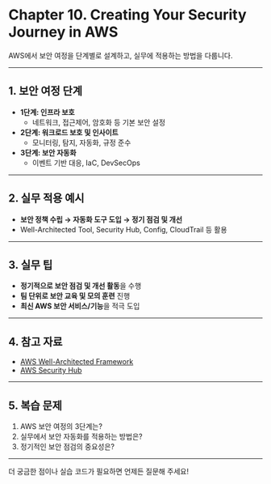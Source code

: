 # Chapter 10. Creating Your Security Journey in AWS

AWS에서 보안 여정을 단계별로 설계하고, 실무에 적용하는 방법을 다룹니다.

---

## 1. 보안 여정 단계

- **1단계: 인프라 보호**  
  - 네트워크, 접근제어, 암호화 등 기본 보안 설정
- **2단계: 워크로드 보호 및 인사이트**  
  - 모니터링, 탐지, 자동화, 규정 준수
- **3단계: 보안 자동화**  
  - 이벤트 기반 대응, IaC, DevSecOps

---

## 2. 실무 적용 예시

- **보안 정책 수립 → 자동화 도구 도입 → 정기 점검 및 개선**
- Well-Architected Tool, Security Hub, Config, CloudTrail 등 활용

---

## 3. 실무 팁

- **정기적으로 보안 점검 및 개선 활동**을 수행
- **팀 단위로 보안 교육 및 모의 훈련** 진행
- **최신 AWS 보안 서비스/기능**을 적극 도입

---

## 4. 참고 자료

- [AWS Well-Architected Framework](https://docs.aws.amazon.com/ko_kr/wellarchitected/latest/framework/welcome.html)
- [AWS Security Hub](https://docs.aws.amazon.com/ko_kr/securityhub/latest/userguide/what-is-securityhub.html)

---

## 5. 복습 문제

1. AWS 보안 여정의 3단계는?
2. 실무에서 보안 자동화를 적용하는 방법은?
3. 정기적인 보안 점검의 중요성은?

---

더 궁금한 점이나 실습 코드가 필요하면 언제든 질문해 주세요!
